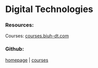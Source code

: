 # Digital Technologies

### Resources:

Courses: [courses.biuh-dt.com](https://courses.biuh-dt.com/)

### Github:

[homepage](https://github.com/biuh-dt/biuh-dt.github.io) | [courses](https://github.com/biuh-dt/courses)
